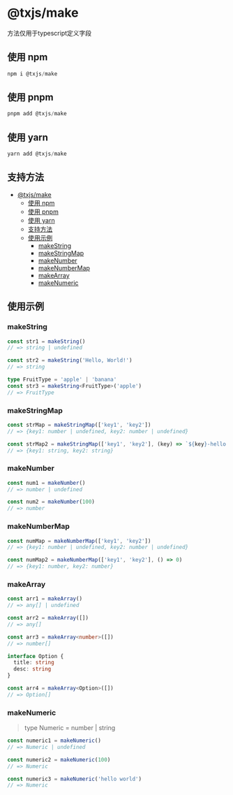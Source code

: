 # @txjs/make

方法仅用于typescript定义字段

## 使用 npm

```javascript
npm i @txjs/make
```

## 使用 pnpm

```javascript
pnpm add @txjs/make
```

## 使用 yarn

```javascript
yarn add @txjs/make
```

## 支持方法

- [@txjs/make](#txjsmake)
  - [使用 npm](#使用-npm)
  - [使用 pnpm](#使用-pnpm)
  - [使用 yarn](#使用-yarn)
  - [支持方法](#支持方法)
  - [使用示例](#使用示例)
    - [makeString](#makestring)
    - [makeStringMap](#makestringmap)
    - [makeNumber](#makenumber)
    - [makeNumberMap](#makenumbermap)
    - [makeArray](#makearray)
    - [makeNumeric](#makenumeric)

## 使用示例

### makeString

```ts
const str1 = makeString()
// => string | undefined

const str2 = makeString('Hello, World!')
// => string

type FruitType = 'apple' | 'banana'
const str3 = makeString<FruitType>('apple')
// => FruitType
```

### makeStringMap

```ts
const strMap = makeStringMap(['key1', 'key2'])
// => {key1: number | undefined, key2: number | undefined}

const strMap2 = makeStringMap(['key1', 'key2'], (key) => `${key}-hello world`)
// => {key1: string, key2: string}
```

### makeNumber

```ts
const num1 = makeNumber()
// => number | undefined

const num2 = makeNumber(100)
// => number
```

### makeNumberMap

```ts
const numMap = makeNumberMap(['key1', 'key2'])
// => {key1: number | undefined, key2: number | undefined}

const numMap2 = makeNumberMap(['key1', 'key2'], () => 0)
// => {key1: number, key2: number}
```

### makeArray

```ts
const arr1 = makeArray()
// => any[] | undefined

const arr2 = makeArray([])
// => any[]

const arr3 = makeArray<number>([])
// => number[]

interface Option {
  title: string
  desc: string
}

const arr4 = makeArray<Option>([])
// => Option[]
```

### makeNumeric

> type Numeric = number | string

```ts
const numeric1 = makeNumeric()
// => Numeric | undefined

const numeric2 = makeNumeric(100)
// => Numeric

const numeric3 = makeNumeric('hello world')
// => Numeric
```
